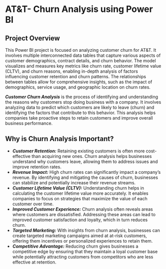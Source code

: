 # AT&T- Churn Analysis using Power BI

## Project Overview
This Power BI project is focused on analyzing customer churn for AT&T. It involves multiple interconnected data tables that capture various aspects of customer demographics, contract details, and churn behavior. The model visualizes and measures key metrics like churn rate, customer lifetime value (CLTV), and churn reasons, enabling in-depth analysis of factors influencing customer retention and churn patterns. The relationships between tables allow for comprehensive insights, such as the impact of demographics, service usage, and geographic location on churn rates.

***Customer Churn Analysis*** is the process of identifying and understanding the reasons why customers stop doing business with a company. It involves analyzing data to predict which customers are likely to leave (churn) and identifying the factors that contribute to this behavior. This analysis helps companies take proactive steps to retain customers and improve overall business performance.  

## Why is Churn Analysis Important?
* ***Customer Retention:*** Retaining existing customers is often more cost-effective than acquiring new ones. Churn analysis helps businesses understand why customers leave, allowing them to address issues and improve retention rates.
* ***Revenue Impact:*** High churn rates can significantly impact a company’s revenue. By identifying and mitigating the causes of churn, businesses can stabilize and potentially increase their revenue streams.
* ***Customer Lifetime Value (CLTV):*** Understanding churn helps in calculating the customer lifetime value more accurately. It enables companies to focus on strategies that maximize the value of each customer over time.
* ***Improved Customer Experience:*** Churn analysis often reveals areas where customers are dissatisfied. Addressing these areas can lead to improved customer satisfaction and loyalty, which in turn reduces churn.
* ***Targeted Marketing:*** With insights from churn analysis, businesses can create targeted marketing campaigns aimed at at-risk customers, offering them incentives or personalized experiences to retain them.
* ***Competitive Advantage:*** Reducing churn gives businesses a competitive edge by ensuring that they maintain a loyal customer base while potentially attracting customers from competitors who are less effective at retention.
